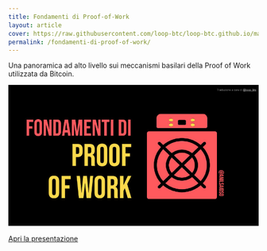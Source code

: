 ```yaml
---
title: Fondamenti di Proof-of-Work
layout: article
cover: https://raw.githubusercontent.com/loop-btc/loop-btc.github.io/master/assets/images/cover-fondamenti-di-proof-of-work.jpg
permalink: /fondamenti-di-proof-of-work/
---
```


Una panoramica ad alto livello sui meccanismi basilari della Proof of Work utilizzata da Bitcoin.

<!--more-->

![TeXt Theme](https://raw.githubusercontent.com/loop-btc/loop-btc.github.io/master/assets/images/cover-fondamenti-di-proof-of-work.jpg)


<a class="button button--warning button--rounded button--lg" href="/assets/risorse/Fondamenti di Proof of Work_by Anil - ITA by loop_btc.pdf"><i class="fas fa-download"></i> Apri la presentazione</a>
